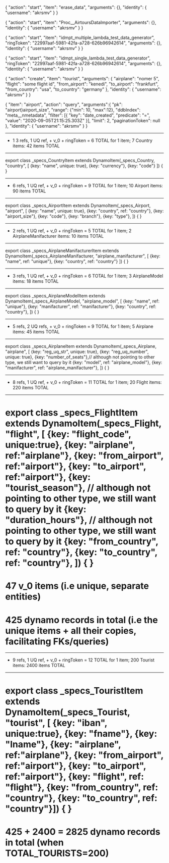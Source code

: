 {
  "action": "start",
  "item": "erase_data",
  "arguments": {},
  "identity": {
    "username": "akrsmv"
  }
}

{
  "action": "start",
  "item": "Proc__AirtoursDataImporter",
  "arguments": {},
  "identity": {
    "username": "akrsmv"
  }
}

{
  "action": "start",
  "item": "idmpt_multiple_lambda_test_data_generator",
  "ringToken": "22997aaf-5981-42fa-a728-626b96942614",
  "arguments": {},
  "identity": {
    "username": "akrsmv"
  }
}

{
  "action": "start",
  "item": "idmpt_single_lambda_test_data_generator",
  "ringToken": "22997aaf-5981-42fa-a728-626b96942614",
  "arguments": {},
  "identity": {
    "username": "akrsmv"
  }
}

{
  "action": "create",
  "item": "tourist",
  "arguments": {
      "airplane": "nomer 5",
    "flight": "some flight id",
    "from_airport": "kenedi",
    "to_airport": "frankfurt",
    "from_country": "usa",
    "to_country": "germany"
  },
  "identity": {
    "username": "akrsmv"
  }
}

{
    "item": "airport",
    "action": "query",
    "arguments":{
      "pk": "airport}airport_size",
      "range": {"min": 10, "max":12},
      "ddbIndex": "meta__nmetadata",
      "filter": [{
        "key": "date_created",
        "predicate": "=",
        "value": "2020-09-05T21:15:25.303Z"
      }],
      "limit": 2,
      "paginationToken": null
    },
    "identity": {
      "username": "akrsmv"
    }
}

************************************************************************
* 1 3 refs, 1 UQ ref, + v_0 + ringToken = 6 TOTAL for 1 item; 7 Country items: 42 items TOTAL
************************************************************************
export class _specs_CountryItem extends DynamoItem(_specs_Country, "country", [
    {key: "name", unique: true},
    {key: "currency"},
    {key: "code"}
]) { }

************************************************************************
* 6 refs, 1 UQ ref, + v_0 + ringToken = 9 TOTAL for 1 item; 10 Airport items: 90 items TOTAL
************************************************************************
export class _specs_AirportItem extends DynamoItem(_specs_Airport, "airport", [
    {key: "name", unique: true},
    {key: "country", ref: "country"},
    {key: "airport_size"},
	{key: "code"},
	{key: "branch"},
	{key: "type"},
]) { }

************************************************************************
* 2 refs, 1 UQ ref, + v_0 + ringToken = 5 TOTAL for 1 item; 2 AirplaneManifacturer items: 10 items TOTAL
************************************************************************
export class _specs_AirplaneManifacturerItem extends DynamoItem(_specs_AirplaneManifacturer, "airplane_manifacturer", [
    {key: "name", ref: "unique"},
    {key: "country", ref: "country"}
]) { }

************************************************************************
* 3 refs, 1 UQ ref, + v_0 + ringToken = 6 TOTAL for 1 item; 3 AirplaneModel items: 18 items TOTAL
************************************************************************
export class _specs_AirplaneModelItem extends DynamoItem(_specs_AirplaneModel, "airplane_model", [
    {key: "name", ref: "unique"},
    {key: "manifacturer", ref: "manifacturer"},
    {key: "country", ref: "country"},
]) { }

************************************************************************
* 5 refs, 2 UQ refs, + v_0 + ringToken = 9 TOTAL for 1 item; 5 Airplane items: 45 items TOTAL
************************************************************************
export class _specs_AirplaneItem extends DynamoItem(_specs_Airplane, "airplane", [
    {key: "reg_uq_str", unique: true},
    {key: "reg_uq_number", unique: true},
    {key: "number_of_seats"},// although not pointing to other type, we still want to query by it
    {key: "model", ref: "airplane_model"},
    {key: "manifacturer", ref: "airplane_manifacturer"},
]) { }


************************************************************************
* 8 refs, 1 UQ ref, + v_0 + ringToken = 11 TOTAL for 1 item; 20 Flight items: 220 items TOTAL
************************************************************************
export class _specs_FlightItem extends DynamoItem(_specs_Flight, "flight", [
    {key: "flight_code", unique:true},
    {key: "airplane", ref:"airplane"},
    {key: "from_airport", ref:"airport"},
    {key: "to_airport", ref:"airport"},
    {key: "tourist_season"}, // although not pointing to other type, we still want to query by it
    {key: "duration_hours"}, // although not pointing to other type, we still want to query by it
    {key: "from_country", ref: "country"},
    {key: "to_country", ref: "country"},
]) { }
======
47 v_0 items (i.e unique, separate entities)
======
425 dynamo records in total (i.e the unique items + all their copies, facilitating FKs/queries)
======
************************************************************************
* 9 refs, 1 UQ ref, + v_0 + ringToken = 12 TOTAL for 1 item; 200 Tourist items: 2400 items TOTAL
************************************************************************
export class _specs_TouristItem extends DynamoItem(_specs_Tourist, "tourist", [
    {key: "iban", unique:true},
    {key: "fname"},
    {key: "lname"},
    {key: "airplane", ref:"airplane"},
    {key: "from_airport", ref:"airport"},
    {key: "to_airport", ref:"airport"},
    {key: "flight", ref: "flight"}, 
    {key: "from_country", ref: "country"},
    {key: "to_country", ref: "country"}]) { }
======
425 + 2400 = 2825 dynamo records in total (when TOTAL_TOURISTS=200)
======
